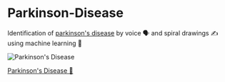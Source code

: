 # Parkinson-Disease
Identification of <a href="https://sites.google.com/view/theparkinsons-disease">parkinson's disease</a> by voice 🗣️ and spiral drawings ✍️ using machine learning 🤖

![Parkinson's Disease](https://github.com/hemant467/Parkinson-Disease/assets/85243370/1528cf41-65a9-443d-8eab-6ce5a567b7c9)

<a href="https://github.com/hemant467/Parkinson-Disease">Parkinson's Disease 🤖</a>
